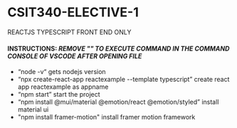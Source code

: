 # CSIT340-ELECTIVE-1
 REACTJS TYPESCRIPT FRONT END ONLY

#### INSTRUCTIONS: *REMOVE "" TO EXECUTE COMMAND IN THE COMMAND CONSOLE OF VSCODE AFTER OPENING FILE*

+ “node -v“ gets nodejs version <br />
+ “npx create-react-app reactexample --template typescript” create react app reactexample as appname <br />
+ “npm start” start the project <br />
+ “npm install @mui/material @emotion/react @emotion/styled” install material ui <br />
+ "npm install framer-motion" install framer motion framework

